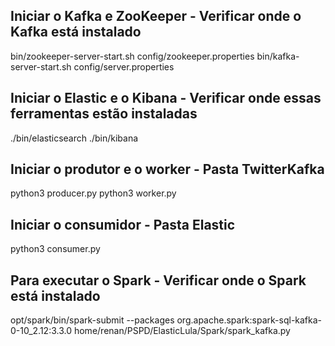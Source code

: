 ## Iniciar o Kafka e ZooKeeper - Verificar onde o Kafka está instalado
bin/zookeeper-server-start.sh config/zookeeper.properties
bin/kafka-server-start.sh config/server.properties

## Iniciar o Elastic e o Kibana - Verificar onde essas ferramentas estão instaladas 
./bin/elasticsearch
./bin/kibana

## Iniciar o produtor e o worker - Pasta TwitterKafka
python3 producer.py
python3 worker.py

## Iniciar o consumidor - Pasta Elastic
python3 consumer.py

## Para executar o Spark - Verificar onde o Spark está instalado
opt/spark/bin/spark-submit --packages org.apache.spark:spark-sql-kafka-0-10_2.12:3.3.0 home/renan/PSPD/ElasticLula/Spark/spark_kafka.py
